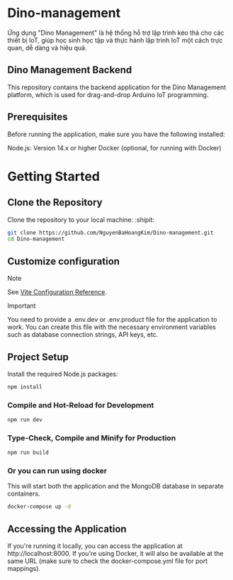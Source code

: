 # Dino-management
 Ứng dụng "Dino Management" là hệ thống hỗ trợ lập trình kéo thả cho các thiết bị IoT, giúp học sinh học tập và thực hành lập trình IoT một cách trực quan, dễ dàng và hiệu quả.

## Dino Management Backend
This repository contains the backend application for the Dino Management platform, which is used for drag-and-drop Arduino IoT programming.

## Prerequisites
Before running the application, make sure you have the following installed:

Node.js: Version 14.x or higher
Docker (optional, for running with Docker)
# Getting Started 

## Clone the Repository

Clone the repository to your local machine: :shipit:

``` sh
git clone https://github.com/NguyenBaHoangKim/Dino-management.git
cd Dino-management
```

## Customize configuration

> [!NOTE]
> See [Vite Configuration Reference](https://vitejs.dev/config/).

> [!IMPORTANT]
> You need to provide a .env.dev or .env.product file for the application to work. You can create this file with the necessary environment variables such as database connection strings, API keys, etc.

## Project Setup
Install the required Node.js packages:

```sh
npm install
```

### Compile and Hot-Reload for Development

```sh
npm run dev
```

### Type-Check, Compile and Minify for Production

```sh
npm run build
```

### Or you can run using docker

This will start both the application and the MongoDB database in separate containers.
```sh
docker-compose up -d
```

## Accessing the Application
If you're running it locally, you can access the application at http://localhost:8000.
If you're using Docker, it will also be available at the same URL (make sure to check the docker-compose.yml file for port mappings).
